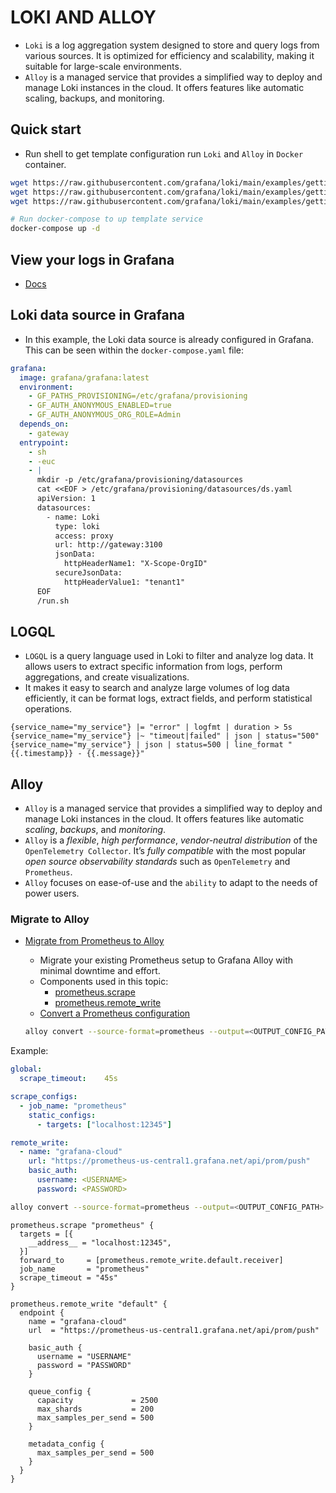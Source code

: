 # LOKI AND ALLOY

- `Loki` is a log aggregation system designed to store and query logs from various sources. It is optimized for efficiency and scalability, making it suitable for large-scale environments.
- `Alloy` is a managed service that provides a simplified way to deploy and manage Loki instances in the cloud. It offers features like automatic scaling, backups, and monitoring.

## Quick start

- Run shell to get template configuration run `Loki` and `Alloy` in `Docker` container.

```bash
wget https://raw.githubusercontent.com/grafana/loki/main/examples/getting-started/loki-config.yaml -O loki-config.yaml
wget https://raw.githubusercontent.com/grafana/loki/main/examples/getting-started/alloy-local-config.yaml -O alloy-local-config.yaml
wget https://raw.githubusercontent.com/grafana/loki/main/examples/getting-started/docker-compose.yaml -O docker-compose.yaml
```

```bash
# Run docker-compose to up template service
docker-compose up -d
```

## View your logs in Grafana

- [Docs](https://grafana.com/docs/loki/latest/get-started/quick-start/quick-start/#view-your-logs-in-grafana)

## Loki data source in Grafana

- In this example, the Loki data source is already configured in Grafana. This can be seen within the `docker-compose.yaml` file:

```yaml
grafana:
  image: grafana/grafana:latest
  environment:
    - GF_PATHS_PROVISIONING=/etc/grafana/provisioning
    - GF_AUTH_ANONYMOUS_ENABLED=true
    - GF_AUTH_ANONYMOUS_ORG_ROLE=Admin
  depends_on:
    - gateway
  entrypoint:
    - sh
    - -euc
    - |
      mkdir -p /etc/grafana/provisioning/datasources
      cat <<EOF > /etc/grafana/provisioning/datasources/ds.yaml
      apiVersion: 1
      datasources:
        - name: Loki
          type: loki
          access: proxy
          url: http://gateway:3100
          jsonData:
            httpHeaderName1: "X-Scope-OrgID"
          secureJsonData:
            httpHeaderValue1: "tenant1"
      EOF
      /run.sh
```

## LOGQL

- `LOGQL` is a query language used in Loki to filter and analyze log data. It allows users to extract specific information from logs, perform aggregations, and create visualizations.
- It makes it easy to search and analyze large volumes of log data efficiently, it can be format logs, extract fields, and perform statistical operations.

```logql
{service_name="my_service"} |= "error" | logfmt | duration > 5s
{service_name="my_service"} |~ "timeout|failed" | json | status="500"
{service_name="my_service"} | json | status=500 | line_format "{{.timestamp}} - {{.message}}"
```

## Alloy

- `Alloy` is a managed service that provides a simplified way to deploy and manage Loki instances in the cloud. It offers features like automatic *scaling*, *backups*, and *monitoring*.
- `Alloy` is a *flexible*, *high performance*, *vendor-neutral distribution* of the `OpenTelemetry Collector`. It’s *fully compatible* with the most popular *open source observability standards* such as `OpenTelemetry` and `Prometheus`.
- `Alloy` focuses on ease-of-use and the `ability` to adapt to the needs of power users.

### Migrate to Alloy

- [Migrate from Prometheus to Alloy](https://grafana.com/docs/alloy/latest/set-up/migrate/from-prometheus/#migrate-from-prometheus-to-grafana-alloy)
  - Migrate your existing Prometheus setup to Grafana Alloy with minimal downtime and effort.
  - Components used in this topic:
    - [prometheus.scrape](https://grafana.com/docs/alloy/latest/reference/components/prometheus/prometheus.scrape/)
    - [prometheus.remote_write](https://grafana.com/docs/alloy/latest/reference/components/prometheus/prometheus.remote_write/)
  - [Convert a Prometheus configuration](https://grafana.com/docs/alloy/latest/set-up/migrate/from-prometheus/#migrate-from-prometheus-to-grafana-alloy)

  ```bash
  alloy convert --source-format=prometheus --output=<OUTPUT_CONFIG_PATH> <INPUT_CONFIG_PATH>
  ```

Example:

```yaml
global:
  scrape_timeout:    45s

scrape_configs:
  - job_name: "prometheus"
    static_configs:
      - targets: ["localhost:12345"]

remote_write:
  - name: "grafana-cloud"
    url: "https://prometheus-us-central1.grafana.net/api/prom/push"
    basic_auth:
      username: <USERNAME>
      password: <PASSWORD>
```

```bash
alloy convert --source-format=prometheus --output=<OUTPUT_CONFIG_PATH> <INPUT_CONFIG_PATH>
```

```alloy
prometheus.scrape "prometheus" {
  targets = [{
    __address__ = "localhost:12345",
  }]
  forward_to     = [prometheus.remote_write.default.receiver]
  job_name       = "prometheus"
  scrape_timeout = "45s"
}

prometheus.remote_write "default" {
  endpoint {
    name = "grafana-cloud"
    url  = "https://prometheus-us-central1.grafana.net/api/prom/push"

    basic_auth {
      username = "USERNAME"
      password = "PASSWORD"
    }

    queue_config {
      capacity             = 2500
      max_shards           = 200
      max_samples_per_send = 500
    }

    metadata_config {
      max_samples_per_send = 500
    }
  }
}
```
